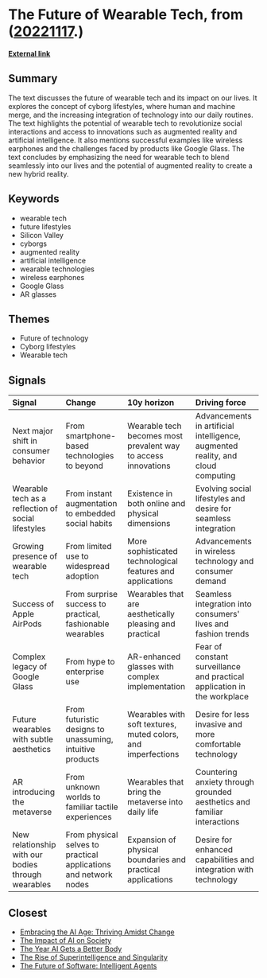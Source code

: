 # __The Future of Wearable Tech__, from ([20221117](https://kghosh.substack.com/p/20221117).)

__[External link](https://modemworks.com/research/patented-futures/?utm_source=substack&utm_medium=email)__



## Summary

The text discusses the future of wearable tech and its impact on our lives. It explores the concept of cyborg lifestyles, where human and machine merge, and the increasing integration of technology into our daily routines. The text highlights the potential of wearable tech to revolutionize social interactions and access to innovations such as augmented reality and artificial intelligence. It also mentions successful examples like wireless earphones and the challenges faced by products like Google Glass. The text concludes by emphasizing the need for wearable tech to blend seamlessly into our lives and the potential of augmented reality to create a new hybrid reality.

## Keywords

* wearable tech
* future lifestyles
* Silicon Valley
* cyborgs
* augmented reality
* artificial intelligence
* wearable technologies
* wireless earphones
* Google Glass
* AR glasses

## Themes

* Future of technology
* Cyborg lifestyles
* Wearable tech

## Signals

| Signal                                             | Change                                                           | 10y horizon                                                    | Driving force                                                                   |
|:---------------------------------------------------|:-----------------------------------------------------------------|:---------------------------------------------------------------|:--------------------------------------------------------------------------------|
| Next major shift in consumer behavior              | From smartphone-based technologies to beyond                     | Wearable tech becomes most prevalent way to access innovations | Advancements in artificial intelligence, augmented reality, and cloud computing |
| Wearable tech as a reflection of social lifestyles | From instant augmentation to embedded social habits              | Existence in both online and physical dimensions               | Evolving social lifestyles and desire for seamless integration                  |
| Growing presence of wearable tech                  | From limited use to widespread adoption                          | More sophisticated technological features and applications     | Advancements in wireless technology and consumer demand                         |
| Success of Apple AirPods                           | From surprise success to practical, fashionable wearables        | Wearables that are aesthetically pleasing and practical        | Seamless integration into consumers' lives and fashion trends                   |
| Complex legacy of Google Glass                     | From hype to enterprise use                                      | AR-enhanced glasses with complex implementation                | Fear of constant surveillance and practical application in the workplace        |
| Future wearables with subtle aesthetics            | From futuristic designs to unassuming, intuitive products        | Wearables with soft textures, muted colors, and imperfections  | Desire for less invasive and more comfortable technology                        |
| AR introducing the metaverse                       | From unknown worlds to familiar tactile experiences              | Wearables that bring the metaverse into daily life             | Countering anxiety through grounded aesthetics and familiar interactions        |
| New relationship with our bodies through wearables | From physical selves to practical applications and network nodes | Expansion of physical boundaries and practical applications    | Desire for enhanced capabilities and integration with technology                |

## Closest

* [Embracing the AI Age: Thriving Amidst Change](23a3410059759ba4214235628d4ebd4b)
* [The Impact of AI on Society](87709d0e31dee725ec1f54b7f4facbc4)
* [The Year AI Gets a Better Body](1f0a208e60ca217eb543648a46fe44ad)
* [The Rise of Superintelligence and Singularity](5d18d0fdee756046650b4c957ac43730)
* [The Future of Software: Intelligent Agents](f9ab247df033c3d903c94289a8687845)